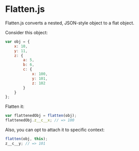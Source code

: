 # Flatten.js

Flatten.js converts a nested, JSON-style object to a flat object.

Consider this object:

```javascript
var obj = {
    x: 10,
    y: 11,
    z: {
        a: 5,
        b: 6,
        c: {
            x: 100,
            y: 101,
            z: 102
        }
    }
};
```

Flatten it:

```javascript
var flattenedObj = flatten(obj);
flattenedObj.z__c__x; // => 100
```

Also, you can opt to attach it to specific context:

```javascript
flatten(obj, this);
z__c__y; // => 101
```

